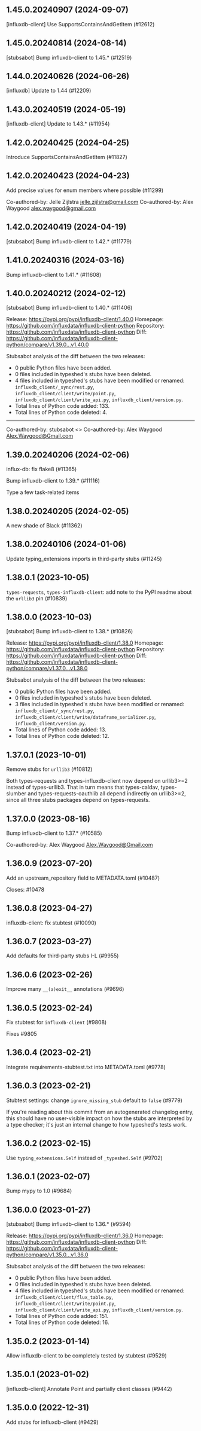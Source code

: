 ## 1.45.0.20240907 (2024-09-07)

[influxdb-client] Use SupportsContainsAndGetItem (#12612)

## 1.45.0.20240814 (2024-08-14)

[stubsabot] Bump influxdb-client to 1.45.* (#12519)

## 1.44.0.20240626 (2024-06-26)

[influxdb] Update to 1.44 (#12209)

## 1.43.0.20240519 (2024-05-19)

[influxdb-client] Update to 1.43.* (#11954)

## 1.42.0.20240425 (2024-04-25)

Introduce SupportsContainsAndGetItem (#11827)

## 1.42.0.20240423 (2024-04-23)

Add precise values for enum members where possible (#11299)

Co-authored-by: Jelle Zijlstra <jelle.zijlstra@gmail.com>
Co-authored-by: Alex Waygood <alex.waygood@gmail.com>

## 1.42.0.20240419 (2024-04-19)

[stubsabot] Bump influxdb-client to 1.42.* (#11779)

## 1.41.0.20240316 (2024-03-16)

Bump influxdb-client to 1.41.* (#11608)

## 1.40.0.20240212 (2024-02-12)

[stubsabot] Bump influxdb-client to 1.40.* (#11406)

Release: https://pypi.org/pypi/influxdb-client/1.40.0
Homepage: https://github.com/influxdata/influxdb-client-python
Repository: https://github.com/influxdata/influxdb-client-python
Diff: https://github.com/influxdata/influxdb-client-python/compare/v1.39.0...v1.40.0

Stubsabot analysis of the diff between the two releases:
 - 0 public Python files have been added.
 - 0 files included in typeshed's stubs have been deleted.
 - 4 files included in typeshed's stubs have been modified or renamed: `influxdb_client/_sync/rest.py`, `influxdb_client/client/write/point.py`, `influxdb_client/client/write_api.py`, `influxdb_client/version.py`.
 - Total lines of Python code added: 133.
 - Total lines of Python code deleted: 4.

---------

Co-authored-by: stubsabot <>
Co-authored-by: Alex Waygood <Alex.Waygood@Gmail.com>

## 1.39.0.20240206 (2024-02-06)

influx-db: fix flake8 (#11365)

Bump influxdb-client to 1.39.* (#11116)

Type a few task-related items

## 1.38.0.20240205 (2024-02-05)

A new shade of Black (#11362)

## 1.38.0.20240106 (2024-01-06)

Update typing_extensions imports in third-party stubs (#11245)

## 1.38.0.1 (2023-10-05)

`types-requests`, `types-influxdb-client`: add note to the PyPI readme about the `urllib3` pin (#10839)

## 1.38.0.0 (2023-10-03)

[stubsabot] Bump influxdb-client to 1.38.* (#10826)

Release: https://pypi.org/pypi/influxdb-client/1.38.0
Homepage: https://github.com/influxdata/influxdb-client-python
Repository: https://github.com/influxdata/influxdb-client-python
Diff: https://github.com/influxdata/influxdb-client-python/compare/v1.37.0...v1.38.0

Stubsabot analysis of the diff between the two releases:
 - 0 public Python files have been added.
 - 0 files included in typeshed's stubs have been deleted.
 - 3 files included in typeshed's stubs have been modified or renamed: `influxdb_client/_sync/rest.py`, `influxdb_client/client/write/dataframe_serializer.py`, `influxdb_client/version.py`.
 - Total lines of Python code added: 13.
 - Total lines of Python code deleted: 12.

## 1.37.0.1 (2023-10-01)

Remove stubs for `urllib3` (#10812)

Both types-requests and types-influxdb-client now depend on urllib3>=2 instead of types-urllib3. That in turn means that types-caldav, types-slumber and types-requests-oauthlib all depend indirectly on urllib3>=2, since all three stubs packages depend on types-requests.

## 1.37.0.0 (2023-08-16)

Bump influxdb-client to 1.37.* (#10585)

Co-authored-by: Alex Waygood <Alex.Waygood@Gmail.com>

## 1.36.0.9 (2023-07-20)

Add an upstream_repository field to METADATA.toml (#10487)

Closes: #10478

## 1.36.0.8 (2023-04-27)

influxdb-client: fix stubtest (#10090)

## 1.36.0.7 (2023-03-27)

Add defaults for third-party stubs I-L (#9955)

## 1.36.0.6 (2023-02-26)

Improve many `__(a)exit__` annotations (#9696)

## 1.36.0.5 (2023-02-24)

Fix stubtest for `influxdb-client` (#9808)

Fixes #9805

## 1.36.0.4 (2023-02-21)

Integrate requirements-stubtest.txt into METADATA.toml (#9778)

## 1.36.0.3 (2023-02-21)

Stubtest settings: change `ignore_missing_stub` default to `false` (#9779)

If you're reading about this commit from an autogenerated changelog entry, this should have no user-visible impact on how the stubs are interpreted by a type checker; it's just an internal change to how typeshed's tests work.

## 1.36.0.2 (2023-02-15)

Use `typing_extensions.Self` instead of `_typeshed.Self` (#9702)

## 1.36.0.1 (2023-02-07)

Bump mypy to 1.0 (#9684)

## 1.36.0.0 (2023-01-27)

[stubsabot] Bump influxdb-client to 1.36.* (#9594)

Release: https://pypi.org/pypi/influxdb-client/1.36.0
Homepage: https://github.com/influxdata/influxdb-client-python
Diff: https://github.com/influxdata/influxdb-client-python/compare/v1.35.0...v1.36.0

Stubsabot analysis of the diff between the two releases:
 - 0 public Python files have been added.
 - 0 files included in typeshed's stubs have been deleted.
 - 4 files included in typeshed's stubs have been modified or renamed: `influxdb_client/client/flux_table.py`, `influxdb_client/client/write/point.py`, `influxdb_client/client/write_api.py`, `influxdb_client/version.py`.
 - Total lines of Python code added: 151.
 - Total lines of Python code deleted: 16.

## 1.35.0.2 (2023-01-14)

Allow influxdb-client to be completely tested by stubtest (#9529)

## 1.35.0.1 (2023-01-02)

[influxdb-client] Annotate Point and partially client classes (#9442)

## 1.35.0.0 (2022-12-31)

Add stubs for influxdb-client (#9429)

